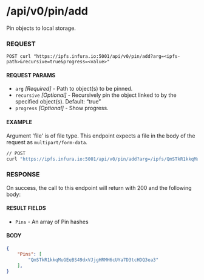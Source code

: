 # /api/v0/pin/add

Pin objects to local storage.

### REQUEST

`POST curl "https://ipfs.infura.io:5001/api/v0/pin/add?arg=<ipfs-path>&recursive=true&progress=<value>"`

#### REQUEST PARAMS
- `arg` _[Required]_ - Path to object(s) to be pinned.
- `recursive` _[Optional]_ - Recursively pin the object linked to by the specified object(s). Default: “true”
- `progress` _[Optional]_ - Show progress. 

#### EXAMPLE
Argument 'file' is of file type. This endpoint expects a file in the body of the request as `multipart/form-data`.

```bash
// POST
curl "https://ipfs.infura.io:5001/api/v0/pin/add?arg=/ipfs/QmSTkR1kkqMuGEeBS49dxVJjgHRMH6cUYa7D3tcHDQ3ea3" 
```

### RESPONSE

On success, the call to this endpoint will return with 200 and the following body:

#### RESULT FIELDS
- `Pins` - An array of Pin hashes


#### BODY
```json
{
    "Pins": [
        "QmSTkR1kkqMuGEeBS49dxVJjgHRMH6cUYa7D3tcHDQ3ea3"
    ],
}
```